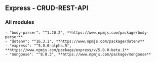 ## Express - CRUD-REST-API

### All modules
    - "body-parser": "^1.20.2", **https://www.npmjs.com/package/body-parser**
    - "dotenv": "^16.3.1", **https://www.npmjs.com/package/dotenv**
    - "express": "^5.0.0-alpha.5", **https://www.npmjs.com/package/express/v/5.0.0-beta.1**
    - "mongoose": "^8.0.3", **https://www.npmjs.com/package/mongoose**